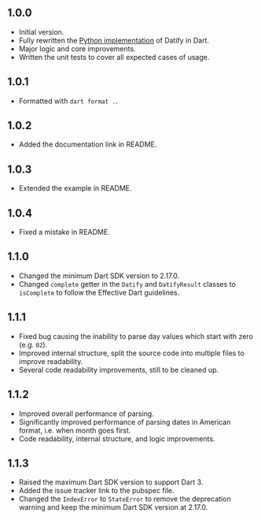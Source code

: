 ## 1.0.0

- Initial version.
- Fully rewritten the [Python implementation](https://github.com/mitryp/datify) of Datify in Dart.
- Major logic and core improvements.
- Written the unit tests to cover all expected cases of usage.

## 1.0.1

- Formatted with `dart format .`.

## 1.0.2

- Added the documentation link in README.

## 1.0.3

- Extended the example in README.

## 1.0.4

- Fixed a mistake in README.

## 1.1.0

- Changed the minimum Dart SDK version to 2.17.0.
- Changed `complete` getter in the `Datify` and `DatifyResult` classes to `isComplete` to follow the Effective Dart
  guidelines.

## 1.1.1

- Fixed bug causing the inability to parse day values which start with zero (e.g. `02`).
- Improved internal structure, split the source code into multiple files to improve readability.
- Several code readability improvements, still to be cleaned up.

## 1.1.2

- Improved overall performance of parsing.
- Significantly improved performance of parsing dates in American format, i.e. when month goes first.
- Code readability, internal structure, and logic improvements.

## 1.1.3

- Raised the maximum Dart SDK version to support Dart 3.
- Added the issue tracker link to the pubspec file.
- Changed the `IndexError` to `StateError` to remove the deprecation warning and keep the minimum Dart SDK version at
  2.17.0.